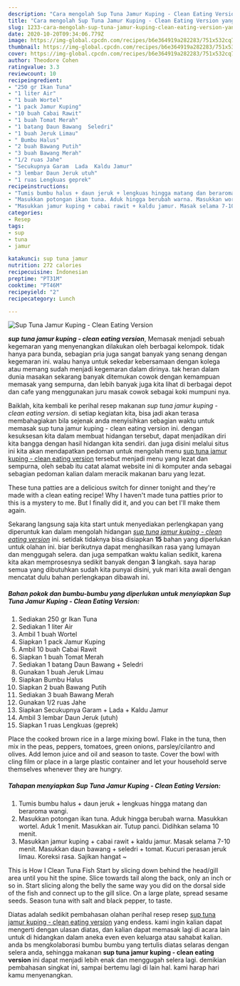 ```yaml
---
description: "Cara mengolah Sup Tuna Jamur Kuping - Clean Eating Version yang Bisa Manjain Lidah"
title: "Cara mengolah Sup Tuna Jamur Kuping - Clean Eating Version yang Bisa Manjain Lidah"
slug: 1233-cara-mengolah-sup-tuna-jamur-kuping-clean-eating-version-yang-bisa-manjain-lidah
date: 2020-10-20T09:34:06.779Z
image: https://img-global.cpcdn.com/recipes/b6e364919a282283/751x532cq70/sup-tuna-jamur-kuping-clean-eating-version-foto-resep-utama.jpg
thumbnail: https://img-global.cpcdn.com/recipes/b6e364919a282283/751x532cq70/sup-tuna-jamur-kuping-clean-eating-version-foto-resep-utama.jpg
cover: https://img-global.cpcdn.com/recipes/b6e364919a282283/751x532cq70/sup-tuna-jamur-kuping-clean-eating-version-foto-resep-utama.jpg
author: Theodore Cohen
ratingvalue: 3.3
reviewcount: 10
recipeingredient:
- "250 gr Ikan Tuna"
- "1 liter Air"
- "1 buah Wortel"
- "1 pack Jamur Kuping"
- "10 buah Cabai Rawit"
- "1 buah Tomat Merah"
- "1 batang Daun Bawang  Seledri"
- "1 buah Jeruk Limau"
- " Bumbu Halus"
- "2 buah Bawang Putih"
- "3 buah Bawang Merah"
- "1/2 ruas Jahe"
- "Secukupnya Garam  Lada  Kaldu Jamur"
- "3 lembar Daun Jeruk utuh"
- "1 ruas Lengkuas geprek"
recipeinstructions:
- "Tumis bumbu halus + daun jeruk + lengkuas hingga matang dan beraroma wangi."
- "Masukkan potongan ikan tuna. Aduk hingga berubah warna. Masukkan wortel. Aduk 1 menit. Masukkan air. Tutup panci. Didihkan selama 10 menit."
- "Masukkan jamur kuping + cabai rawit + kaldu jamur. Masak selama 7-10 menit. Masukkan daun bawang + seledri + tomat. Kucuri perasan jeruk limau. Koreksi rasa. Sajikan hangat ~"
categories:
- Resep
tags:
- sup
- tuna
- jamur

katakunci: sup tuna jamur 
nutrition: 272 calories
recipecuisine: Indonesian
preptime: "PT31M"
cooktime: "PT46M"
recipeyield: "2"
recipecategory: Lunch

---
```



![Sup Tuna Jamur Kuping - Clean Eating Version](https://img-global.cpcdn.com/recipes/b6e364919a282283/751x532cq70/sup-tuna-jamur-kuping-clean-eating-version-foto-resep-utama.jpg)

<b><i>sup tuna jamur kuping - clean eating version</i></b>, Memasak menjadi sebuah kegemaran yang menyenangkan dilakukan oleh berbagai kelompok. tidak hanya para bunda, sebagian pria juga sangat banyak yang senang dengan kegemaran ini. walau hanya untuk sekedar kebersamaan dengan kolega atau memang sudah menjadi kegemaran dalam dirinya. tak heran dalam dunia masakan sekarang banyak ditemukan cowok dengan kemampuan memasak yang sempurna, dan lebih banyak juga kita lihat di berbagai depot dan cafe yang menggunakan juru masak cowok sebagai koki mumpuni nya.

Baiklah, kita kembali ke perihal resep makanan <i>sup tuna jamur kuping - clean eating version</i>. di setiap kegiatan kita, bisa jadi akan terasa membahagiakan bila sejenak anda menyisihkan sebagian waktu untuk memasak sup tuna jamur kuping - clean eating version ini. dengan kesuksesan kita dalam membuat hidangan tersebut, dapat menjadikan diri kita bangga dengan hasil hidangan kita sendiri. dan juga disini melalui situs ini kita akan mendapatkan pedoman untuk mengolah menu <u>sup tuna jamur kuping - clean eating version</u> tersebut menjadi menu yang lezat dan sempurna, oleh sebab itu catat alamat website ini di komputer anda sebagai sebagian pedoman kalian dalam meracik makanan baru yang lezat.

These tuna patties are a delicious switch for dinner tonight and they&#39;re made with a clean eating recipe! Why I haven&#39;t made tuna patties prior to this is a mystery to me. But I finally did it, and you can bet I&#39;ll make them again.


Sekarang langsung saja kita start untuk menyediakan perlengkapan yang diperuntuk kan dalam mengolah hidangan <u><i>sup tuna jamur kuping - clean eating version</i></u> ini. setidak tidaknya bisa disiapkan <b>15</b> bahan yang diperlukan untuk olahan ini. biar berikutnya dapat menghasilkan rasa yang lumayan dan menggugah selera. dan juga sempatkan waktu kalian sedikit, karena kita akan memprosesnya sedikit banyak dengan <b>3</b> langkah. saya harap semua yang dibutuhkan sudah kita punyai disini, yuk mari kita awali dengan mencatat dulu bahan perlengkapan dibawah ini.

<!--inarticleads1-->

##### Bahan pokok dan bumbu-bumbu yang diperlukan untuk menyiapkan Sup Tuna Jamur Kuping - Clean Eating Version:

1. Sediakan 250 gr Ikan Tuna
1. Sediakan 1 liter Air
1. Ambil 1 buah Wortel
1. Siapkan 1 pack Jamur Kuping
1. Ambil 10 buah Cabai Rawit
1. Siapkan 1 buah Tomat Merah
1. Sediakan 1 batang Daun Bawang + Seledri
1. Gunakan 1 buah Jeruk Limau
1. Siapkan  Bumbu Halus
1. Siapkan 2 buah Bawang Putih
1. Sediakan 3 buah Bawang Merah
1. Gunakan 1/2 ruas Jahe
1. Siapkan Secukupnya Garam + Lada + Kaldu Jamur
1. Ambil 3 lembar Daun Jeruk (utuh)
1. Siapkan 1 ruas Lengkuas (geprek)


Place the cooked brown rice in a large mixing bowl. Flake in the tuna, then mix in the peas, peppers, tomatoes, green onions, parsley/cilantro and olives. Add lemon juice and oil and season to taste. Cover the bowl with cling film or place in a large plastic container and let your household serve themselves whenever they are hungry. 

<!--inarticleads2-->

##### Tahapan menyiapkan Sup Tuna Jamur Kuping - Clean Eating Version:

1. Tumis bumbu halus + daun jeruk + lengkuas hingga matang dan beraroma wangi.
1. Masukkan potongan ikan tuna. Aduk hingga berubah warna. Masukkan wortel. Aduk 1 menit. Masukkan air. Tutup panci. Didihkan selama 10 menit.
1. Masukkan jamur kuping + cabai rawit + kaldu jamur. Masak selama 7-10 menit. Masukkan daun bawang + seledri + tomat. Kucuri perasan jeruk limau. Koreksi rasa. Sajikan hangat ~


This is How I Clean Tuna Fish Start by slicing down behind the head/gill area until you hit the spine. Slice towards tail along the back, only an inch or so in. Start slicing along the belly the same way you did on the dorsal side of the fish and connect up to the gill slice. On a large plate, spread sesame seeds. Season tuna with salt and black pepper, to taste. 

Diatas adalah sedikit pembahasan olahan perihal resep resep <u>sup tuna jamur kuping - clean eating version</u> yang endess. kami ingin kalian dapat mengerti dengan ulasan diatas, dan kalian dapat memasak lagi di acara lain untuk di hidangkan dalam aneka even even keluarga atau sahabat kalian. anda bs mengkolaborasi bumbu bumbu yang tertulis diatas selaras dengan selera anda, sehingga makanan <b>sup tuna jamur kuping - clean eating version</b> ini dapat menjadi lebih enak dan menggugah selera lagi. demikian pembahasan singkat ini, sampai bertemu lagi di lain hal. kami harap hari kamu menyenangkan.
